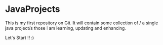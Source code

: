 # JavaProjects
This is my first repository on Git. It will contain some collection of / a single java project/s those I am learning, updating and enhancing.

Let's Start !! :)
